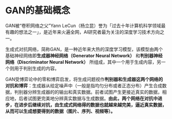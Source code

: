 # GAN的基础概念

GAN被“卷积网络之父”Yann LeCun（杨立昆）誉为「过去十年计算机科学领域最有趣的想法之一」，是近年来火遍全网，AI研究者最为关注的深度学习技术方向之一。

生成式对抗网络，简称GAN，是一种近年来大热的深度学习模型，该模型由两个基础神经网络即**生成器神经网络（Generator Neural Network）** 和**判别器神经网络（Discriminator Neural Network）** 所组成，其中一个用于生成内容，另一个则用于判别生成的内容。

GAN受博弈论中的零和博弈启发，将生成问题视作**判别器和生成器这两个网络的对抗和博弈**：生成器从给定噪声中（一般是指均匀分布或者正态分布）产生合成数据，判别器分辨生成器的的输出和真实数据。前者试图产生更接近真实的数据，相应地，后者试图更完美地分辨真实数据与生成数据。**由此，两个网络在对抗中进步，在进步后继续对抗，由生成式网络得的数据也就越来越完美，逼近真实数据，从而可以生成想要得到的数据（图片、序列、视频等）。**